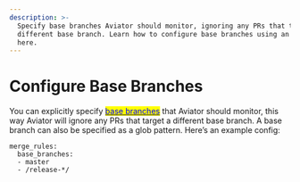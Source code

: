 ```yaml
---
description: >-
  Specify base branches Aviator should monitor, ignoring any PRs that target a
  different base branch. Learn how to configure base branches using an example
  here.
---
```


# Configure Base Branches

You can explicitly specify [<mark style="color:blue;">base branches</mark>](../concepts/base-branches.md) that Aviator should monitor, this way Aviator will ignore any PRs that target a different base branch. A base branch can also be specified as a glob pattern. Here’s an example config:

```
merge_rules:
  base_branches:
  - master
  - /release-*/
```
